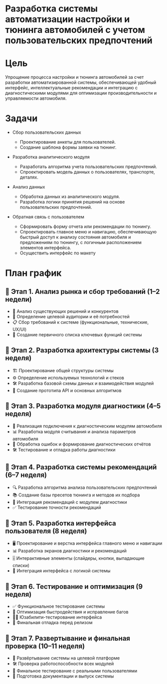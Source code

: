 # Разработка системы автоматизации настройки и тюнинга автомобилей с учетом пользовательских предпочтений

# Цель
Упрощение процесса настройки и тюнинга автомобилей за счет разработки автоматизированной системы, обеспечивающей удобный интерфейс, интеллектуальные рекомендации и интеграцию с диагностическими модулями для оптимизации производительности и управляемости автомобиля.

# Задачи

- Сбор пользовательских данных
    - Проектирование анкеты для пользователей.
    - Создание шаблона формы заявки на тюнинг.

- Разработка аналитического модуля
    - Разработать алгоритма учета пользовательских предпочтений.
    - Спроектировать модель данных о пользователях, транспорте, деталях.

- Анализ данных
    - Обработка данных из аналитического модуля.
    - Разработка логики принятия решений на основе пользовательских предпочтений.

- Обратная связь с пользователем
    - Сформировать форму отчета или рекомендации по тюнингу.
    - Спроектировать главное меню и навигацию, обеспечивающую быстрый доступ к анализу состояния автомобиля и предложениям по тюнингу, с логичным расположением элементов интерфейса.
    - Осуществить интерфейс по макету

# План график

## 🔹 Этап 1. Анализ рынка и сбор требований (1–2 недели)
- 📌 Анализ существующих решений и конкурентов
- 🎯 Определение целевой аудитории и её потребностей
- 📋 Сбор требований к системе (функциональные, технические, UX/UI)
- 📝 Создание первичного списка ключевых функций системы

## 🔹 Этап 2. Разработка архитектуры системы (3 неделя)
- 🏗️ Проектирование общей структуры системы
- ⚙️ Определение используемых технологий и стеков
- 🛠️ Разработка базовой схемы данных и взаимодействия модулей
- 🔄 Создание прототипа API и основных алгоритмов

## 🔹 Этап 3. Разработка модуля диагностики (4–5 неделя)
- 🔌 Реализация подключения к диагностическим модулям автомобиля
- 📊 Разработка модуля считывания и анализа параметров автомобиля
- 🚨 Обработка ошибок и формирование диагностических отчётов
- 🛠️ Тестирование и отладка работы диагностики

## 🔹 Этап 4. Разработка системы рекомендаций (6–7 неделя)
- 🔍 Разработка алгоритма анализа пользовательских предпочтений
- 📚 Создание базы пресетов тюнинга и методов их подбора
- 🔗 Интеграция рекомендаций с модулем диагностики
- ✅ Тестирование точности рекомендаций

## 🔹 Этап 5. Разработка интерфейса пользователя (8 неделя)
- 🖥️ Проектирование и верстка интерфейса главного меню и навигации
- 📊 Разработка экранов диагностики и рекомендаций
- 🎚️ Интерактивные элементы (слайдеры, кнопки, выпадающие списки)
- 🔗 Интеграция интерфейса с логикой системы

## 🔹 Этап 6. Тестирование и оптимизация (9 неделя)
- ✅ Функциональное тестирование системы
- 🚀 Оптимизация быстродействия и исправление багов
- 👨‍💻 Юзабилити-тестирование интерфейса
- 🔧 Финальная отладка перед релизом

## 🔹 Этап 7. Развертывание и финальная проверка (10–11 неделя)
- 🏁 Развёртывание системы на целевой платформе
- 🛠️ Проверка работоспособности всех модулей
- 📢 Финальное тестирование с реальными пользователями
- 📄 Подготовка документации и выпуск системы